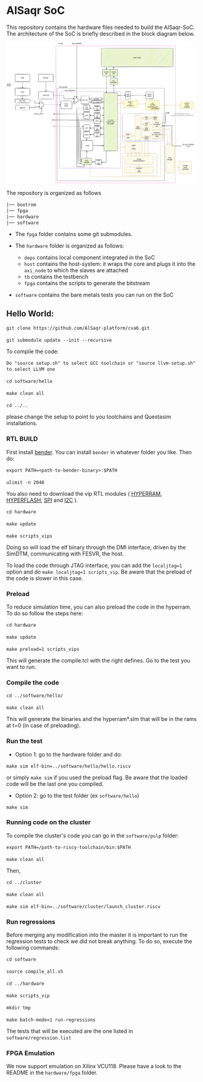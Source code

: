 # AlSaqr SoC

This repository contains the hardware files needed to build the AlSaqr-SoC. The architecture of the SoC is briefly described in the block diagram below.

![alt text](./hardware/docs/RTL.jpg)

The repository is organized as follows

```
|── bootrom
|── fpga 
|── hardware
|── software
```

 * The `fpga` folder contains some git submodules.

 * The `hardware` folder is organized as follows:

   - `deps` contains local component integrated in the SoC
   - `host` contains the host-system: it wraps the core and plugs it into the `axi_node` to which the slaves are attached
   - `tb` contains the testbench
   - `fpga` contains the scripts to generate the bitstream

 * `software` contains the bare metals tests you can run on the SoC

## Hello World:

```
git clone https://github.com/AlSaqr-platform/cva6.git

git submodule update --init --recursive
```

To compile the code:

```
Do "source setup.sh" to select GCC toolchain or "source llvm-setup.sh" to select LLVM one

cd software/hello

make clean all

cd ../..

```
please change the setup to point to you toolchains and Questasim installations.

### RTL BUILD

First install [bender](https://github.com/pulp-platform/bender). You can install `bender` in whatever folder you like. Then do:

```
export PATH=<path-to-bender-binary>:$PATH

ulimit -n 2048
```

You also need to download the vip RTL modules ( [HYPERRAM](https://www.cypress.com/documentation/models/verilog/s27kl0641-s27ks0641-verilog), [HYPERFLASH](https://www.cypress.com/verilog/s26ks512s-verilog), [SPI](http://www.cypress.com/file/260016) and [I2C](http://ww1.microchip.com/downloads/en/DeviceDoc/24xx1025_Verilog_Model.zip) ).

```
cd hardware

make update

make scripts_vips

```

Doing so will load the elf binary through the DMI interface, driven by the SimDTM, communicating with FESVR, the host.

To load the code through JTAG interface, you can add the `localjtag=1` option and do `make localjtag=1 scripts_vip`. Be aware that the preload of the code is slower in this case.


### Preload

To reduce simulation time, you can also preload the code in the hyperram. To do so follow the steps here:

```
cd hardware

make update

make preload=1 scripts_vips

```
This will generate the compile.tcl with the right defines. Go to the test you want to run.

### Compile the code

```
cd ../software/hello/

make clean all

```

This will generate the binaries and the hyperram*.slm that will be in the rams at t=0 (in case of preloading). 

### Run the test

 * Option 1: go to the hardware folder and do:

```
make sim elf-bin=../software/hello/hello.riscv
```
or simply `make sim` if you used the preload flag. Be aware that the loaded code will be the last one you compiled.

 * Option 2: go to the test folder (ex `software/hello`)
 
```
make sim
```

### Running code on the cluster

To compile the cluster's code you can go in the `software/pulp` folder:

```
export PATH=/path-to-riscy-toolchain/bin:$PATH

make clean all

```
Then,

```
cd ../cluster

make clean all

make sim elf-bin=../software/cluster/launch_cluster.riscv 

```
### Run regressions

Before merging any modification into the master it is important to run the regression tests to check we did not break anything. To do so, execute the following commands:

```
cd software

source compile_all.sh

cd ../hardware

make scripts_vip

mkdir tmp

make batch-mode=1 run-regressions
```

The tests that will be executed are the one listed in `software/regression.list`

### FPGA Emulation

We now support emulation on Xilinx VCU118. Please have a look to the README in the `hardware/fpga` folder.